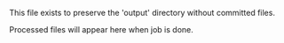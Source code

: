 This file exists to preserve the 'output' directory without committed files.

Processed files will appear here when job is done.
